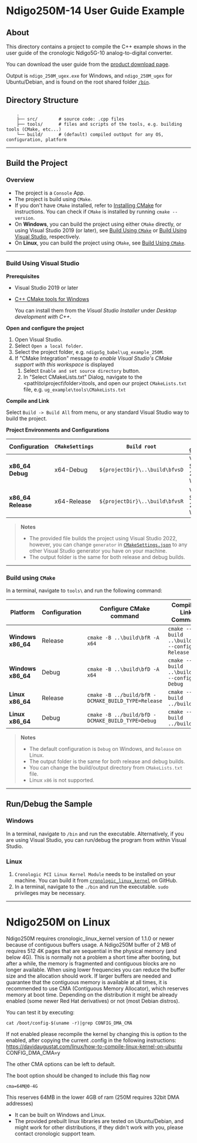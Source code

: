 # Ndigo250M-14 User Guide Example

## About

This directory contains a project to compile the C++ example shows in the user guide of the cronologic Ndigo5G-10 analog-to-digital converter.

You can download the user guide from the [product download page](https://download.cronologic.de/Ndigo250M-14/Ndigo250M-14.pdf).

Output is `ndigo_250M_ugex.exe` for Windows, and `ndigo_250M_ugex` for Ubuntu/Debian, and is found on the root shared folder [`/bin`](./bin).

## Directory Structure
```
    .
    ├── src/        # source code: .cpp files
    ├── tools/      # files and scripts of the tools, e.g. building tools (CMake, etc...)
    └── build/      # (default) compiled outbput for any OS, configuration, platform
```

---

## Build the Project

### Overview
- The project is a `Console` App.
- The project is build using `CMake`.
- If you don't have `CMake` installed, refer to [Installing CMake](https://cmake.org/install/) for instructions. You can check if `CMake` is installed by running `cmake --version`.
- On **Windows**, you can build the project using either `CMake` directly, or using Visual Studio 2019 (or later), see [Build Using `CMake`](#build-using-cmake) or [Build Using Visual Studio](#build-using-visual-studio), respectively.
- On **Linux**, you can build the project using `CMake`, see [Build Using `CMake`](#build-using-cmake).

---

### Build Using Visual Studio

**Prerequisites**
- Visual Studio 2019 or later
- [C++ CMake tools for Windows](https://docs.microsoft.com/en-us/cpp/build/cmake-projects-in-visual-studio#installation)

  You can install them from the _Visual Studio Installer_ under 
  _Desktop development with C++_.

**Open and configure the project**
1. Open Visual Studio.
2. Select `Open a local folder`.
3. Select the project folder, e.g. `ndigo5g_babel\ug_example_250M`.
4. If "CMake Integration" message _to enable Visual Studio's CMake support with this workspace_ is displayed
   1. Select `Enable and set source directory` button.
   2. In "Select CMakeLists.txt" Dialog, navigate to the <path\to\project\folder>\tools, and open our project `CMakeLists.txt` file, e.g. `ug_example\tools\CMakeLists.txt`

**Compile and Link**

Select `Build -> Build All` from menu, or any standard Visual Studio way to build the project.

**Project Environments and Configurations**

| Configuration     | `CMakeSettings` | `Build root`                     | `CMake generator`     | 
| ----------------- | --------------- | -------------------------------- | --------------------- | 
| **x86_64 Debug**  | x64-Debug       | `${projectDir}\..\build\bfvsD`   | Visual Studio 17 2022 Win64 | 
| **x86_64 Release**| x64-Release     | `${projectDir}\..\build\bfvsR`   | Visual Studio 17 2022 Win64 | 

> **Notes**
> * The provided file builds the project using Visual Studio 2022, however, you can change `generator` in [`CMakeSettings.json`](./tools/CMakeSettings.json) to any other Visual Studio generator you have on your machine.
> * The output folder is the same for both release and debug builds.

---

### Build using `CMake`

In a terminal, navigate to `tools\` and run the following command:

| Platform          | Configuration | Configure CMake command                           | Compile & Link Command                            | 
| ----------------- | ------------- | ----------------------------------------------    | ------------------------------------------------- | 
| **Windows x86_64**| Release       | `cmake -B ..\build\bfR -A x64`                    | `cmake --build ..\build\bfR --config Release`     | 
| **Windows x86_64**| Debug         | `cmake -B ..\build\bfD -A x64`                    | `cmake --build ..\build\bfD --config Debug`       | 
| **Linux x86_64**  | Release       | `cmake -B ../build/bfR -DCMAKE_BUILD_TYPE=Release`| `cmake --build ../build/bfR`                      | 
| **Linux x86_64**  | Debug         | `cmake -B ../build/bfD -DCMAKE_BUILD_TYPE=Debug`  | `cmake --build ../build/bfD`                      | 

> **Notes**
> * The default configuration is `Debug` on Windows, and `Release` on Linux.
> * The output folder is the same for both release and debug builds.
> * You can change the build/output directory from `CMakeLists.txt` file.
> * Linux `x86` is not supported.

---

## Run/Debug the Sample

### Windows
In a terminal, navigate to `/bin` and run the executable. Alternatively, if you are using Visual Studio, you can run/debug the program from within Visual Studio.

### Linux
1. `Cronologic PCI Linux Kernel Module` needs to be installed on your machine. You can build it from [`cronologic_linux_kernel`](https://github.com/cronologic-de/cronologic_linux_kernel) on GitHub.
2. In a terminal, navigate to the `./bin` and run the executable. `sudo` privileges may be necessary.

---

# Ndigo250M on Linux

Ndigo250M requires cronologic_linux_kernel version of 1.1.0 or newer because of contiguous buffers usage.
A Ndigo250M buffer of 2 MB of requires 512 4K pages that are sequential in the physical memory (and below 4G). This is normally not a problem a short time after booting, but after a while, the memory is fragmented and contiguous blocks are no longer available.
When using lower frequencies you can reduce the buffer size and the allocation should work.
If larger buffers are needed and guarantee that the contiguous memory is available at all times, it is recommended to use CMA (Contiguous Memory Allocator), which reserves memory at boot time. Depending on the distribution it might be already enabled (some newer Red Hat derivatives) or not (most Debian distros). 

You can test it by executing:

```
cat /boot/config-$(uname -r)|grep CONFIG_DMA_CMA
```

If not enabled please recompile the kernel by changing this is option to the enabled, after copying the current .config in the following instructions:
https://davidaugustat.com/linux/how-to-compile-linux-kernel-on-ubuntu
CONFIG_DMA_CMA=y

The other CMA options can be left to default.

The boot option should be changed to include this flag now

```
cma=64M@0-4G
```

This reserves 64MB in the lower 4GB of ram (250M requires 32bit DMA addresses) 

* It can be built on Windows and Linux.
* The provided prebuilt linux libraries are tested on Ubuntu/Debian, and might work for other distributions, if they didn't work with you, please contact cronologic support team.